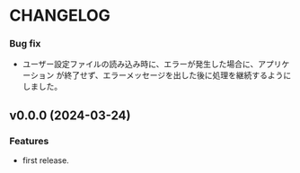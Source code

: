 # CHANGELOG

### Bug fix

 * ユーザー設定ファイルの読み込み時に、エラーが発生した場合に、アプリケーション
   が終了せず、エラーメッセージを出した後に処理を継続するようにしました。

## v0.0.0 (2024-03-24)

### Features

 * first release.


